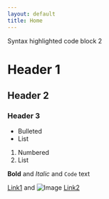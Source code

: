 ```yaml
---
layout: default
title: Home
---
```


Syntax highlighted code block 2

# Header 1
## Header 2
### Header 3

- Bulleted
- List

1. Numbered
2. List

**Bold** and _Italic_ and `Code` text

[Link1](./articles/article1) and ![Image](src)
[Link2](./articles/article1/index.md) 
